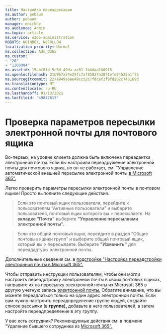 ```yaml
---
title: Настройка переадресации
ms.author: pebaum
author: pebaum
manager: mnirkhe
ms.audience: Admin
ms.topic: article
ms.service: o365-administration
ROBOTS: NOINDEX, NOFOLLOW
localization_priority: Normal
ms.collection: Adm_O365
ms.custom:
- "20"
- "1200004"
ms.assetid: 15abf81d-5c5d-49da-ac81-1b4daa1809f6
ms.openlocfilehash: 21b967a54e29fc7af85837a38f1efe24525a1f75
ms.sourcegitcommit: 227a949a6ae49cc52c7fdcef2f9fd202c746169d
ms.translationtype: MT
ms.contentlocale: ru-RU
ms.lasthandoff: 01/13/2021
ms.locfileid: "49847613"
---
```

# <a name="check-the-email-forwarding-settings-for-a-mailbox"></a>Проверка параметров пересылки электронной почты для почтового ящика

Во-первых, на уровне клиента должна быть включена переадантка электронной почты. Если вы настроили переадружение электронной почты для почтового ящика, но он не работает, см. "Управление автоматической внешней пересылке электронной почты [в Microsoft 365".](https://docs.microsoft.com/microsoft-365/security/office-365-security/external-email-forwarding?view=o365-worldwide)

Легко проверить параметры пересылки электронной почты в почтовом ящике! Просто выполните следующие действия.
  
> Если это почтовый ящик пользователя, перейдите к пользователям  "Активные пользователи" и выберите пользователя, почтовый ящик которого вы \>  пересылаете. На **вкладке "Почта"** выберите **"Управление пересылками электронной почты".**

> Если это общий почтовый ящик, перейдите в раздел "Общие почтовые ящики групп" и выберите общий почтовый ящик, который вы  \>  пересылаете. Выберите **"Изменить"** для переададтуры электронной почты.

Дополнительные сведения см. в [подстройке "Настройка переадстройки электронной почты в Microsoft 365".](https://docs.microsoft.com/microsoft-365/admin/email/configure-email-forwarding)
  
Чтобы отправить инструкции пользователям, чтобы они могли настроить переадстройку электронной почты в своих почтовых ящиках, направите их на пересылку электронной почты из Microsoft 365 в другую учетную запись [электронной почты.](https://support.office.com/article/Forward-email-from-Office-365-to-another-email-account-1ed4ee1e-74f8-4f53-a174-86b748ff6a0e) Обратите внимание, что вы можете переадлиться только на один адрес электронной почты. Если вам нужно настроить переадпределение группе людей, создайте список рассылки (в **группе),** добавьте в него пользователей, а затем настройте переадпределение в эту группу.
  
У вас есть сотрудник? Рекомендуемые действия см. в подмене "Удаление бывшего сотрудника из [Microsoft 365".](https://docs.microsoft.com/microsoft-365/admin/add-users/remove-former-employee)